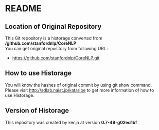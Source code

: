 # README
## Location of Original Repository
This Git repository is a historage converted from **/github.com/stanfordnlp/CoreNLP**  
You can get original repository from following URL :

- https://github.com/stanfordnlp/CoreNLP.git

## How to use Historage
You will know the hashes of original commit by using git show command.  
Please visit <http://sdlab.naist.jp/kataribe> to get more information of how to use Historage.

## Version of Historage
This repository was created by kenja at version **0.7-49-g02ed1bf**
